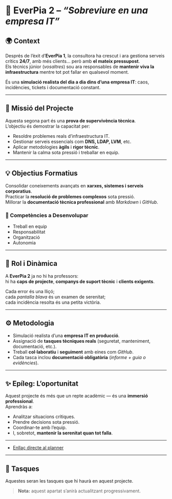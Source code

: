 # 🧠 EverPia 2 – *“Sobreviure en una empresa IT”*

## 🌍 Context
Després de l’èxit d’**EverPia 1**, la consultora ha crescut i ara gestiona serveis crítics **24/7**, amb més clients… però amb **el mateix pressupost**.  
Els tècnics júnior (*vosaltres*) sou ara responsables de **mantenir viva la infraestructura** mentre tot pot fallar en qualsevol moment.

És una **simulació realista del dia a dia dins d’una empresa IT**: caos, incidències, tickets i documentació constant.

---

## 🎯 Missió del Projecte
Aquesta segona part és una **prova de supervivència tècnica**.  
L’objectiu és demostrar la capacitat per:

- Resoldre problemes reals d’infraestructura IT.  
- Gestionar serveis essencials com **DNS, LDAP, LVM**, etc.  
- Aplicar metodologies **àgils** i **rigor tècnic**.  
- Mantenir la calma sota pressió i treballar en equip.

---

## 💡 Objectius Formatius
Consolidar coneixements avançats en **xarxes, sistemes i serveis corporatius**.  
Practicar la **resolució de problemes complexos** sota pressió.  
Millorar la **documentació tècnica professional** amb *Markdown* i *GitHub*.  

### 🧩 Competències a Desenvolupar
- Treball en equip  
- Responsabilitat  
- Organització  
- Autonomia  

---

## 🧩 Rol i Dinàmica
A **EverPia 2** ja no hi ha professors:  
hi ha **caps de projecte**, **companys de suport tècnic** i **clients exigents**.

Cada error és una lliçó;  
cada *pantalla blava* és un examen de serenitat;  
cada incidència resolta és una petita victòria.

---

## ⚙️ Metodologia
- Simulació realista d’una **empresa IT en producció**.  
- Assignació de **tasques tècniques reals** (seguretat, manteniment, documentació, etc.).  
- Treball **col·laboratiu** i **seguiment** amb eines com *GitHub*.  
- Cada tasca inclou **documentació obligatòria** (*informe + guia o evidències*).

---

## ✨ Epíleg: L’oportunitat
Aquest projecte és més que un repte acadèmic — és una **immersió professional**.  
Aprendràs a:

- Analitzar situacions crítiques.  
- Prendre decisions sota pressió.  
- Coordinar-te amb l’equip.  
- I, sobretot, **mantenir la serenitat quan tot falla**.

---

- [Enllaç directe al planner](https://planner.cloud.microsoft/webui/v1/plan/3i64x5Z-bkiYp3X-D_0r1JYAAY5M?tid=c7b5981a-7820-4ac8-ae65-03515ea81317)

---

## 📁 Tasques
Aquestes seran les tasques que hi haurà en aquest projecte.  
> **Nota:** aquest apartat s’anirà actualitzant progressivament.

